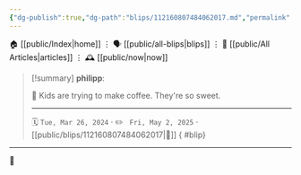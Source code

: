 ```yaml
---
{"dg-publish":true,"dg-path":"blips/112160807484062017.md","permalink":"/blips/112160807484062017/","title":"philipp on mastodon @ 2024-03-26"}
---
```



<div class="transclusion internal-embed is-loaded"><div class="markdown-embed">




🏠 [[public/Index\|home]]  ⋮ 🗣️ [[public/all-blips\|blips]] ⋮  📝 [[public/All Articles\|articles]]  ⋮ 🕰️ [[public/now\|now]]


</div></div>


> [!summary] **philipp**:
>
> 🍵 Kids are trying to make coffee. They're so sweet.
> - - -
>
> 🗓️ <code>Tue, Mar 26, 2024</code>  · ✏️ <code> Fri, May 2, 2025</code>  · [[public/blips/112160807484062017\|🔗]]
{ #blip}


- - -

 👾
